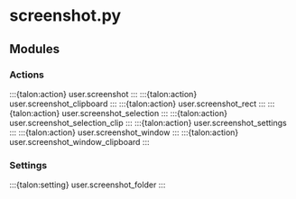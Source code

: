 # screenshot.py

## Modules

### Actions

:::{talon:action} user.screenshot
:::
:::{talon:action} user.screenshot_clipboard
:::
:::{talon:action} user.screenshot_rect
:::
:::{talon:action} user.screenshot_selection
:::
:::{talon:action} user.screenshot_selection_clip
:::
:::{talon:action} user.screenshot_settings
:::
:::{talon:action} user.screenshot_window
:::
:::{talon:action} user.screenshot_window_clipboard
:::

### Settings

:::{talon:setting} user.screenshot_folder
:::
